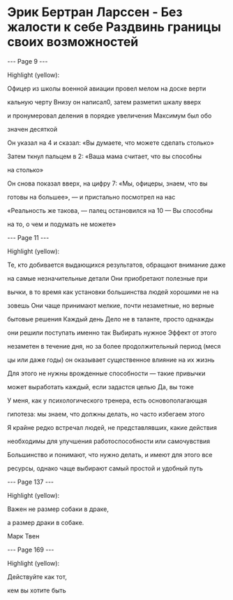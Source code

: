 # Эрик Бертран Ларссен - Без жалости к себе Раздвинь границы своих возможностей


--- Page 9 ---

Highlight (yellow):

Офицер из школы военной авиации провел мелом на доске верти

кальную черту Внизу он написал0, затем разметил шкалу вверх

и пронумеровал деления в порядке увеличения Максимум был обо

значен десяткой

Он указал на 4 и сказал: «Вы думаете, что можете сделать столько»

Затем ткнул пальцем в 2: «Ваша мама считает, что вы способны

на столько»

Он снова показал вверх, на цифру 7: «Мы, офицеры, знаем, что вы

готовы на большее», — и пристально посмотрел на нас

«Реальность же такова, — палец остановился на 10 — Вы способны

на то, о чем и подумать не можете»

--- Page 11 ---

Highlight (yellow):

Те, кто добивается выдающихся результатов, обращают внимание даже

на самые незначительные детали Они приобретают полезные при

вычки, в то время как установки большинства людей хорошими не на

зовешь Они чаще принимают мелкие, почти незаметные, но верные

бытовые решения Каждый день Дело не в таланте, просто однажды

они решили поступать именно так Выбирать нужное Эффект от этого

незаметен в течение дня, но за более продолжительный период (меся

цы или даже годы) он оказывает существенное влияние на их жизнь

Для этого не нужны врожденные способности — такие привычки

может выработать каждый, если задастся целью Да, вы тоже

У меня, как у психологического тренера, есть основополагающая

гипотеза: мы знаем, что должны делать, но часто избегаем этого

Я крайне редко встречал людей, не представлявших, какие действия

необходимы для улучшения работоспособности или самочувствия

Большинство и понимают, что нужно делать, и имеют для этого все

ресурсы, однако чаще выбирают самый простой и удобный путь

--- Page 137 ---

Highlight (yellow):

Важен не размер собаки в драке,

а размер драки в собаке.

Марк Твен

--- Page 169 ---

Highlight (yellow):

Действуйте как тот,

кем вы хотите быть